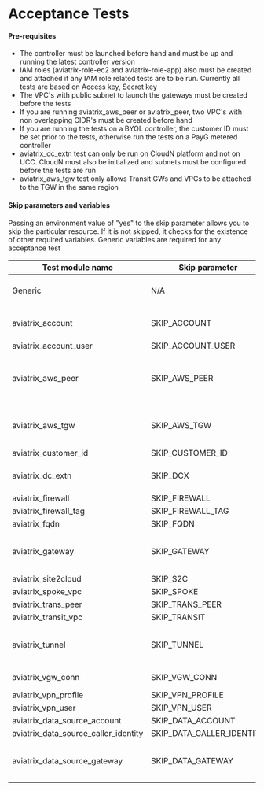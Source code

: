 # Acceptance Tests

#### Pre-requisites

- The controller must be launched before hand and must be up and running the latest controller version
- IAM roles (aviatrix-role-ec2 and aviatrix-role-app) also must be created and attached if any IAM role related tests are to be run. Currently all tests are based on Access key, Secret key
- The VPC's with public subnet to launch the gateways must be created before the tests
- If you are running aviatrix_aws_peer or aviatrix_peer, two VPC's with non overlapping CIDR's must be created before hand
- If you are running the tests on a BYOL controller, the customer ID must be set prior to the tests, otherwise run the tests on a PayG metered controller
- aviatrix_dc_extn test can only be run on CloudN platform and not on UCC. CloudN must also be initialized and subnets must be configured before the tests are run
- aviatrix_aws_tgw test only allows Transit GWs and VPCs to be attached to the TGW in the same region 

#### Skip parameters and variables

Passing an environment value of "yes" to the skip parameter allows you to skip the particular resource. If it is not skipped, it checks for the existence of other required variables. Generic variables are required for any acceptance test

| Test module name      | Skip parameter    | Required variables                                                                 |
| --------------------- | ----------------- | ---------------------------------------------------------------------------------- |
| Generic               | N/A               | AVIATRIX_USERNAME, AVIATRIX_PASSWORD, AVIATRIX_CONTROLLER_IP                       |
| aviatrix_account      | SKIP_ACCOUNT      | AWS_ACCOUNT_NUMBER, AWS_ACCESS_KEY, AWS_SECRET_KEY                                 |
| aviatrix_account_user | SKIP_ACCOUNT_USER |                                                                                    |
| aviatrix_aws_peer     | SKIP_AWS_PEER     | aviatrix_account + AWS_VPC_ID, AWS_VPC_ID2, AWS_REGION, AWS_REGION2                |
| aviatrix_aws_tgw      | SKIP_AWS_TGW      | aviatrix_account + AWS_VPC_ID, AWS_REGION, AWS_VPC_TGW_ID                          |
| aviatrix_customer_id  | SKIP_CUSTOMER_ID  | CUSTOMER_ID                                                                        |
| aviatrix_dc_extn      | SKIP_DCX          | aviatrix_account + AWS_REGION, DCX_SUBNET                                          |
| aviatrix_firewall     | SKIP_FIREWALL     | aviatrix_gateway                                                                   |
| aviatrix_firewall_tag | SKIP_FIREWALL_TAG |                                                                                    |
| aviatrix_fqdn         | SKIP_FQDN         | aviatrix_gateway                                                                   |
| aviatrix_gateway      | SKIP_GATEWAY      | aviatrix_account + AWS_VPC_ID, AWS_REGION, AWS_VPC_NET                             |
| aviatrix_site2cloud   | SKIP_S2C          | aviatrix_gateway                                                                   |
| aviatrix_spoke_vpc    | SKIP_SPOKE        | aviatrix_gateway                                                                   |
| aviatrix_trans_peer   | SKIP_TRANS_PEER   | aviatrix_tunnel                                                                    |
| aviatrix_transit_vpc  | SKIP_TRANSIT      | aviatrix_gateway                                                                   |
| aviatrix_tunnel       | SKIP_TUNNEL       | aviatrix_gateway + AWS_VPC_ID2, AWS_REGION2, AWS_VPC_NET2                          |
| aviatrix_vgw_conn     | SKIP_VGW_CONN     | aviatrix_gateway + AWS_BGP_VGW_ID                                                  |
| aviatrix_vpn_profile  | SKIP_VPN_PROFILE  | aviatrix_vpn_user                                                                  |
| aviatrix_vpn_user     | SKIP_VPN_USER     | aviatrix_gateway                                                                   |
| aviatrix_data_source_account         | SKIP_DATA_ACCOUNT              | aviatrix_account                                       |
| aviatrix_data_source_caller_identity | SKIP_DATA_CALLER_IDENTITY      | None                                                   |
| aviatrix_data_source_gateway         | SKIP_DATA_GATEWAY              | aviatrix_account + AWS_VPC_ID, AWS_REGION, AWS_VPC_NET |


